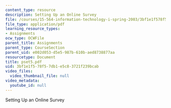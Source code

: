 ```yaml
---
content_type: resource
description: Setting Up an Online Survey
file: /courses/15-564-information-technology-i-spring-2003/3bf1e1f578f57db1e5c83721f239bcab_pset5.pdf
file_type: application/pdf
learning_resource_types:
- Assignments
ocw_type: OCWFile
parent_title: Assignments
parent_type: CourseSection
parent_uid: e002d053-d5e5-987b-610b-aed8738877aa
resourcetype: Document
title: pset5.pdf
uid: 3bf1e1f5-78f5-7db1-e5c8-3721f239bcab
video_files:
  video_thumbnail_file: null
video_metadata:
  youtube_id: null
---
```

Setting Up an Online Survey

